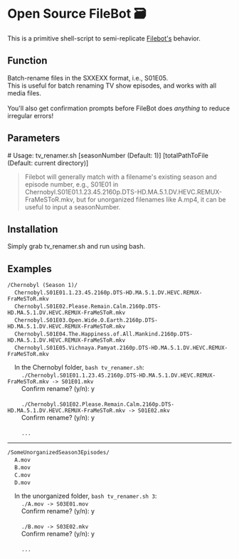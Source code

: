 # Open Source FileBot 🗃️
This is a primitive shell-script to semi-replicate [Filebot's](https://www.filebot.net/) behavior.

## Function
Batch-rename files in the SXXEXX format, i.e., S01E05. 
<br>This is useful for batch renaming TV show episodes, and works with all media files.
<br><br>You'll also get confirmation prompts before FileBot does *anything* to reduce irregular errors!

## Parameters
\# Usage: tv_renamer.sh [seasonNumber (Default: 1)] [totalPathToFile (Default: current directory)]
>Filebot will generally match with a filename's existing season and episode number, e.g., S01E01 in Chernobyl.S01E01.1.23.45.2160p.DTS-HD.MA.5.1.DV.HEVC.REMUX-FraMeSToR.mkv,
but for unorganized filenames like A.mp4, it can be useful to input a seasonNumber.

## Installation
Simply grab tv_renamer.sh and run using bash.

## Examples
`/Chernobyl (Season 1)/`
   <br>&nbsp;&nbsp;&nbsp;&nbsp;`Chernobyl.S01E01.1.23.45.2160p.DTS-HD.MA.5.1.DV.HEVC.REMUX-FraMeSToR.mkv`
   <br>&nbsp;&nbsp;&nbsp;&nbsp;`Chernobyl.S01E02.Please.Remain.Calm.2160p.DTS-HD.MA.5.1.DV.HEVC.REMUX-FraMeSToR.mkv`
   <br>&nbsp;&nbsp;&nbsp;&nbsp;`Chernobyl.S01E03.Open.Wide.O.Earth.2160p.DTS-HD.MA.5.1.DV.HEVC.REMUX-FraMeSToR.mkv`
   <br>&nbsp;&nbsp;&nbsp;&nbsp;`Chernobyl.S01E04.The.Happiness.of.All.Mankind.2160p.DTS-HD.MA.5.1.DV.HEVC.REMUX-FraMeSToR.mkv`
   <br>&nbsp;&nbsp;&nbsp;&nbsp;`Chernobyl.S01E05.Vichnaya.Pamyat.2160p.DTS-HD.MA.5.1.DV.HEVC.REMUX-FraMeSToR.mkv`

&nbsp;&nbsp;&nbsp;&nbsp;In the Chernobyl folder, `bash tv_renamer.sh`:
<br>&nbsp;&nbsp;&nbsp;&nbsp;&nbsp;&nbsp;&nbsp;&nbsp;`./Chernobyl.S01E01.1.23.45.2160p.DTS-HD.MA.5.1.DV.HEVC.REMUX-FraMeSToR.mkv -> S01E01.mkv`
<br>&nbsp;&nbsp;&nbsp;&nbsp;&nbsp;&nbsp;&nbsp;&nbsp;Confirm rename? (y/n): y
<br>
<br>&nbsp;&nbsp;&nbsp;&nbsp;&nbsp;&nbsp;&nbsp;&nbsp;`./Chernobyl.S01E02.Please.Remain.Calm.2160p.DTS-HD.MA.5.1.DV.HEVC.REMUX-FraMeSToR.mkv -> S01E02.mkv`
<br>&nbsp;&nbsp;&nbsp;&nbsp;&nbsp;&nbsp;&nbsp;&nbsp;Confirm rename? (y/n): y
<br>
<br>&nbsp;&nbsp;&nbsp;&nbsp;&nbsp;&nbsp;&nbsp;&nbsp;`...`
<br>

---	

`/SomeUnorganizedSeason3Episodes/`
<br>&nbsp;&nbsp;&nbsp;&nbsp;`A.mov`
<br>&nbsp;&nbsp;&nbsp;&nbsp;`B.mov`
<br>&nbsp;&nbsp;&nbsp;&nbsp;`C.mov`
<br>&nbsp;&nbsp;&nbsp;&nbsp;`D.mov`

&nbsp;&nbsp;&nbsp;&nbsp;In the unorganized folder, `bash tv_renamer.sh 3`:
<br>&nbsp;&nbsp;&nbsp;&nbsp;&nbsp;&nbsp;&nbsp;&nbsp;`./A.mov -> S03E01.mov`
<br>&nbsp;&nbsp;&nbsp;&nbsp;&nbsp;&nbsp;&nbsp;&nbsp;Confirm rename? (y/n): y
<br>
<br>&nbsp;&nbsp;&nbsp;&nbsp;&nbsp;&nbsp;&nbsp;&nbsp;`./B.mov -> S03E02.mkv`
<br>&nbsp;&nbsp;&nbsp;&nbsp;&nbsp;&nbsp;&nbsp;&nbsp;Confirm rename? (y/n): y
<br>
<br>&nbsp;&nbsp;&nbsp;&nbsp;&nbsp;&nbsp;&nbsp;&nbsp;`...`
